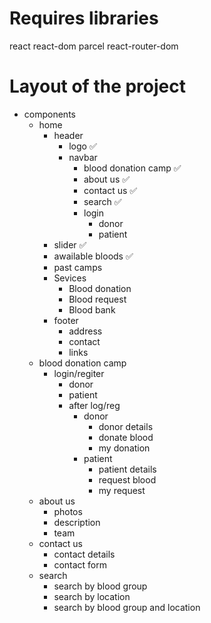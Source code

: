 # Requires libraries
react react-dom
parcel
react-router-dom

# Layout of the project
- components
    - home
        - header 
            - logo ✅
            - navbar 
                - blood donation camp ✅
                - about us ✅
                - contact us ✅
                - search ✅
                - login 
                    - donor
                    - patient
        - slider ✅
        - awailable bloods ✅
        - past camps
        - Sevices
            - Blood donation
            - Blood request
            - Blood bank
        - footer
            - address
            - contact
            - links
    - blood donation camp
        - login/regiter
            - donor
            - patient
            - after log/reg
                - donor
                    - donor details
                    - donate blood
                    - my donation
                - patient
                    - patient details
                    - request blood
                    - my request
    - about us
        - photos
        - description
        - team
    - contact us
        - contact details
        - contact form
    - search
        - search by blood group
        - search by location
        - search by blood group and location